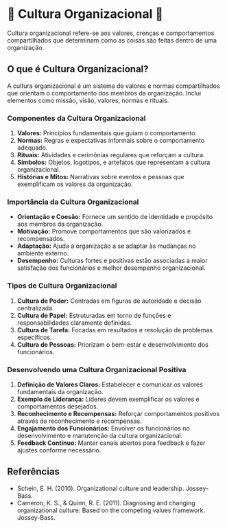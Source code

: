 # 🌸 Cultura Organizacional 🌸

Cultura organizacional refere-se aos valores, crenças e comportamentos compartilhados que determinam como as coisas são feitas dentro de uma organização.

## O que é Cultura Organizacional?

A cultura organizacional é um sistema de valores e normas compartilhados que orientam o comportamento dos membros da organização. Inclui elementos como missão, visão, valores, normas e rituais.

### Componentes da Cultura Organizacional

1. **Valores:** Princípios fundamentais que guiam o comportamento.
2. **Normas:** Regras e expectativas informais sobre o comportamento adequado.
3. **Rituais:** Atividades e cerimônias regulares que reforçam a cultura.
4. **Símbolos:** Objetos, logotipos, e artefatos que representam a cultura organizacional.
5. **Histórias e Mitos:** Narrativas sobre eventos e pessoas que exemplificam os valores da organização.

### Importância da Cultura Organizacional

- **Orientação e Coesão:** Fornece um sentido de identidade e propósito aos membros da organização.
- **Motivação:** Promove comportamentos que são valorizados e recompensados.
- **Adaptação:** Ajuda a organização a se adaptar às mudanças no ambiente externo.
- **Desempenho:** Culturas fortes e positivas estão associadas a maior satisfação dos funcionários e melhor desempenho organizacional.

### Tipos de Cultura Organizacional

1. **Cultura de Poder:** Centradas em figuras de autoridade e decisão centralizada.
2. **Cultura de Papel:** Estruturadas em torno de funções e responsabilidades claramente definidas.
3. **Cultura de Tarefa:** Focadas em resultados e resolução de problemas específicos.
4. **Cultura de Pessoas:** Priorizam o bem-estar e desenvolvimento dos funcionários.

### Desenvolvendo uma Cultura Organizacional Positiva

1. **Definição de Valores Claros:** Estabelecer e comunicar os valores fundamentais da organização.
2. **Exemplo de Liderança:** Líderes devem exemplificar os valores e comportamentos desejados.
3. **Reconhecimento e Recompensas:** Reforçar comportamentos positivos através de reconhecimento e recompensas.
4. **Engajamento dos Funcionários:** Envolver os funcionários no desenvolvimento e manutenção da cultura organizacional.
5. **Feedback Contínuo:** Manter canais abertos para feedback e fazer ajustes conforme necessário.

## Referências

- Schein, E. H. (2010). Organizational culture and leadership. Jossey-Bass.
- Cameron, K. S., & Quinn, R. E. (2011). Diagnosing and changing organizational culture: Based on the competing values framework. Jossey-Bass.

